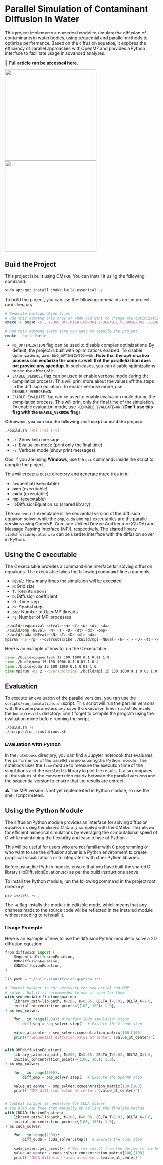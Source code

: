 # Parallel Simulation of Contaminant Diffusion in Water

This project implements a numerical model to simulate the diffusion of contaminants in water bodies, using sequential and parallel methods to optimize performance. Based on the diffusion equation, it explores the efficiency of parallel approaches with OpenMP and provides a Python interface to facilitate usage in advanced analyses.

📄 **Full article can be accessed [here](./docs/).**

<p float="left">
    <img src="./data/gifs/simulation_circle.gif" width="" height="300" />
    <img src="./data/gifs/simulation_X.gif" width="" height="300" />
</p>

## Build the Project
This project is built using CMake. You can install it using the following command:

```bash
sudo apt-get install cmake build-essential -y
```

To build the project, you can use the following commands on the project root directory:
```bash
# Generate configuration files. 
# Run this command only once or when you want to change the optimization flag
cmake -B build -S . [-DNO_OPTIMIZATION=ON] [-DENABLE_VERBOSE=ON] [-DENABLE_EVALUATE=ON]

# Run this command every time you want to compile the project
cmake --build build 
```

- `NO_OPTIMIZATION` flag can be used to disable compiler optimizations. By default, the project is built with optimizations enabled. To disable optimizations, use `-DNO_OPTIMIZATION=ON`. **Note that the optimization process can vectorize the code so well that the parallelization does not provide any speedup**. In such cases, you can disable optimizations to see the effect of it.
- `ENABLE_VERBOSE` flag can be used to enable verbose mode during the compilation process. This will print more about the values off the steps in the diffusion equation. To enable verbose mode, use `-DENABLE_VERBOSE=ON`.
- `ENABLE_EVALUATE` flag can be used to enable evaluation mode during the compilation process. This will print only the final time of the simulation. To enable evaluation mode, use `-DENABLE_EVALUATE=ON`. (**Don't use this flag with the `ENABLE_VERBOSE` flag**)

Otherwise, you can use the following shell script to build the project:
```bash
./build.sh [-h] [-e] [-v]
```
- `-h`: Show help message
- `-e`: Evaluation mode (print only the final time)
- `-v`: Verbose mode (show print messages)

Obs: if you are using __Windows__, use the `gcc` commands inside the script to compile the project.

This will create a `build` directory and generate three files in it:
- sequential (executable)
- omp (executable)
- cuda (executable)
- mpi (executable)
- libDiffusionEquation.so (shared library)

The `sequential` executable is the sequential version of the diffusion equation solver, while the `omp`, `cuda` and `mpi` executables are the parallel versions using OpenMP, Compute Unified Device Architecture (CUDA) and Message Passing Interface (MPI), respectively. The shared library `libDiffusionEquation.so` can be used to interface with the diffusion solver in Python.


## Using the C executable
The C executable provides a command-line interface for solving diffusion equations. The executable takes the following command-line arguments:

- `NEval`: How many times the simulation will be executed
- `N`: Grid size
- `T`: Total iterations
- `D`: Diffusion coefficient
- `dt`: Time step
- `dx`: Spatial step
- `omp`: Number of OpenMP threads
- `np`: Number of MPI processes

```bash
./build/sequential <NEval> <N> <T> <D> <dt> <dx>
./build/omp <NEval> <N> <T> <D> <dt> <dx> <omp>
./build/cuda <NEval> <N> <T> <D> <dt> <dx>
mpirun -np <np> --oversubscribe ./build/mpi <NEval> <N> <T> <D> <dt> <dx> <omp>
```

Here is an example of how to run the C executable:
```bash
time ./build/sequential 15 100 1000 0.1 0.01 1.0
time ./build/omp 15 100 1000 0.1 0.01 1.0 4
time ./build/cuda 15 100 1000 0.1 0.01 1.0
time mpirun -np 2 --oversubscribe ./build/mpi 15 100 1000 0.1 0.01 1.0 2
```

## Evaluation

To execute an evaluation of the parallel versions, you can use the `scripts/run_simulations.sh` script. This script will run the parallel versions with the same parameters and save the execution time in a .txt file inside the `build/results` directory. Don't forget to compile the program using the evaluation mode before running the script.

```bash
./build.sh -e
./scripts/run_simulations.sh
```

### Evaluation with Python

In the `notebooks` directory, you can find a Jupyter notebook that evaluates the performance of the parallel versions using the Python module. The notebook uses the `time` module to measure the execution time of the simulations and the `matplotlib` library to plot the results. It also compares all the values of the concentration matrix between the parallel versions and the sequential version to ensure that the results are correct.

:warning: The MPI version is not yet implemented in Python module, so use the shell script instead.

## Using the Python Module
The diffusion Python module provides an interface for solving diffusion equations using the shared C library compiled with the CMake. This allows for efficient numerical simulations by leveraging the computational speed of C while maintaining the flexibility and ease of use of Python.

This will be useful for users who are not familiar with C programming or who want to use the diffusion solver in a Python environment to create graphical visualizations or to integrate it with other Python libraries.

Before using the Python module, ensure that you have built the shared C library (libDiffusionEquation.so) as per the build instructions above.

To install the Python module, run the following command in the project root directory:
```bash
pip install -e .
```

The `-e` flag installs the module in editable mode, which means that any changes made to the source code will be reflected in the installed module without needing to reinstall it.

### Usage Example
Here is an example of how to use the diffusion Python module to solve a 2D diffusion equation:

```python
from diffusion import (
    SequentialDiffusionEquation,
    OMPdiffusionEquation,
    CUDADiffusionEquation,
)

lib_path = "./build/libDiffusionEquation.so"

# Context manager is not necessary for sequential and OMP
# solver, but it is recommended to use it even for them
with SequentialDiffusionEquation(
    library_path=lib_path, N=200, D=0.05, DELTA_T=0.02, DELTA_X=1.0,
    initial_concentration_points={(100, 100): 1.0},
) as seq_solver:

    for _ in range(1000): # Perform 1000 simulation steps
        diff_seq = seq_solver.step()  # Execute the C code step
    
    value_at_center = seq_solver.concentration_matrix[100][100]
    print(f"Sequential diffusion value at center: {value_at_center}")


with OMPdiffusionEquation(
    library_path=lib_path, N=200, D=0.05, DELTA_T=0.02, DELTA_X=1.0,
    initial_concentration_points={(100, 100): 1.0},
) as omp_solver:

    for _ in range(1000):
        diff_omp = omp_solver.step()  # Execute the OpenMP step
    
    value_at_center = omp_solver.concentration_matrix[100][100]
    print(f"OMP diffusion value at center: {value_at_center}")


# Context manager is necessary for CUDA solver
# You also can free them manually by calling the finalize method
with CUDADiffusionEquation(
    library_path=lib_path, N=200, D=0.05, DELTA_T=0.02, DELTA_X=1.0,
    initial_concentration_points={(100, 100): 1.0},
) as cuda_solver:

    for _ in range(1000):
        diff_cuda = cuda_solver.step()  # Execute the cuda step
    
    cuda_solver.get_result() # Get the result from the device to the host
    value_at_center = cuda_solver.concentration_matrix[100][100]
    print(f"CUDA diffusion value at center: {value_at_center}")

```
